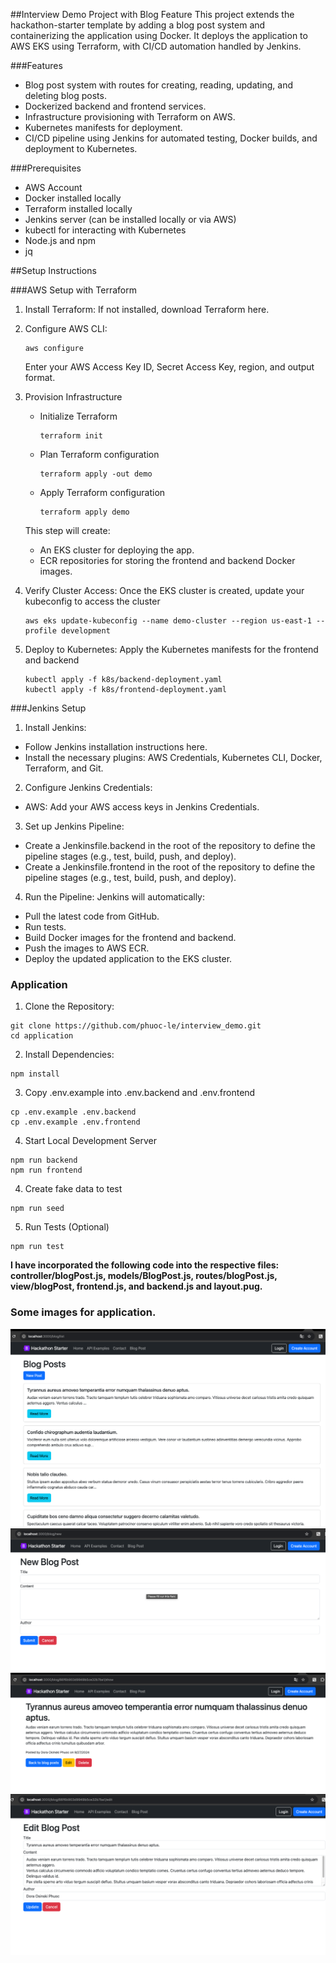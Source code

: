 ##Interview Demo Project with Blog Feature
This project extends the hackathon-starter template by adding a blog post system and containerizing the application using Docker. It deploys the application to AWS EKS using Terraform, with CI/CD automation handled by Jenkins.

###Features
- Blog post system with routes for creating, reading, updating, and deleting blog posts.
- Dockerized backend and frontend services.
- Infrastructure provisioning with Terraform on AWS.
- Kubernetes manifests for deployment.
- CI/CD pipeline using Jenkins for automated testing, Docker builds, and deployment to Kubernetes.

###Prerequisites
- AWS Account
- Docker installed locally
- Terraform installed locally
- Jenkins server (can be installed locally or via AWS)
- kubectl for interacting with Kubernetes
- Node.js and npm
- jq

##Setup Instructions

###AWS Setup with Terraform
1. Install Terraform: If not installed, download Terraform here.
2. Configure AWS CLI:
    ```
    aws configure
    ```
   Enter your AWS Access Key ID, Secret Access Key, region, and output format.
3. Provision Infrastructure
    - Initialize Terraform
         ```
         terraform init
         ```
    - Plan Terraform configuration
        ```
        terraform apply -out demo
        ```
    - Apply Terraform configuration
        ```
        terraform apply demo
        ```

   This step will create:
    - An EKS cluster for deploying the app.
    - ECR repositories for storing the frontend and backend Docker images.

4. Verify Cluster Access: Once the EKS cluster is created, update your kubeconfig to access the cluster
    ```
    aws eks update-kubeconfig --name demo-cluster --region us-east-1 --profile development
    ```
5. Deploy to Kubernetes: Apply the Kubernetes manifests for the frontend and backend
    ```
    kubectl apply -f k8s/backend-deployment.yaml
    kubectl apply -f k8s/frontend-deployment.yaml
    ```

###Jenkins Setup
1. Install Jenkins:
- Follow Jenkins installation instructions here.
- Install the necessary plugins: AWS Credentials, Kubernetes CLI, Docker, Terraform, and Git.
2. Configure Jenkins Credentials:
- AWS: Add your AWS access keys in Jenkins Credentials.
3. Set up Jenkins Pipeline:
- Create a Jenkinsfile.backend in the root of the repository to define the pipeline stages (e.g., test, build, push, and deploy).
- Create a Jenkinsfile.frontend in the root of the repository to define the pipeline stages (e.g., test, build, push, and deploy).
4. Run the Pipeline: Jenkins will automatically:
- Pull the latest code from GitHub.
- Run tests.
- Build Docker images for the frontend and backend.
- Push the images to AWS ECR.
- Deploy the updated application to the EKS cluster.

### Application

1. Clone the Repository:
```
git clone https://github.com/phuoc-le/interview_demo.git
cd application
```
2. Install Dependencies:
```
npm install
```
3. Copy .env.example into .env.backend and .env.frontend
```
cp .env.example .env.backend
cp .env.example .env.frontend
```
4. Start Local Development Server
```
npm run backend
npm run frontend
```
4. Create fake data to test
```
npm run seed
```
5. Run Tests (Optional)
```
npm run test
```
**I have incorporated the following code into the respective files: controller/blogPost.js, models/BlogPost.js, routes/blogPost.js, view/blogPost, frontend.js, and backend.js and layout.pug.**

### Some images for application.
![](images/list_posts.png)
![](images/create_post.png)
![](images/show_post.png)
![](images/update_post.png)
